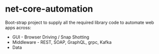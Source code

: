 # net-core-automation

Boot-strap project to supply all the required library code to automate web apps across:

* GUI - Browser Driving / Snap Shotting
* Middleware - REST, SOAP, GraphQL, grpc, Kafka
* Data
